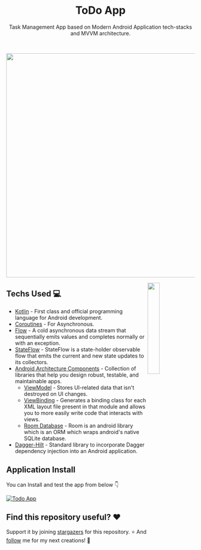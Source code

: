<h1 align="center">ToDo App</h1>
  
<p align="center">  
Task Management App based on Modern Android Application tech-stacks and MVVM architecture.
<br>
</p>
<br>

<p align="center">
<img src="https://user-images.githubusercontent.com/65807152/143182039-50aeacc2-b162-4027-9d6f-fa6728a4ed0e.png" width=600>
</p>

<img src="https://user-images.githubusercontent.com/65807152/143182201-a9179797-359a-4f7f-880c-7fe8082a9f0c.gif" align="right" width="25%"/>

## Techs Used 💻
- [Kotlin](https://kotlinlang.org/) - First class and official programming language for Android development.
- [Coroutines](https://kotlinlang.org/docs/coroutines-overview.html) - For Asynchronous.
- [Flow](https://kotlin.github.io/kotlinx.coroutines/kotlinx-coroutines-core/kotlinx.coroutines.flow/-flow/) - A cold asynchronous data stream that sequentially emits values and completes normally or with an exception.
- [StateFlow](https://developer.android.com/kotlin/flow/stateflow-and-sharedflow) - StateFlow is a state-holder observable flow that emits the current and new state updates to its collectors.
- [Android Architecture Components](https://developer.android.com/topic/architecture) - Collection of libraries that help you design robust, testable, and maintainable apps.
  - [ViewModel](https://developer.android.com/topic/libraries/architecture/viewmodel) - Stores UI-related data that isn't destroyed on UI changes.
  - [ViewBinding](https://developer.android.com/topic/libraries/view-binding) - Generates a binding class for each XML layout file present in that module and allows you to more easily write code that interacts with views.
  - [Room Database](https://developer.android.com/training/data-storage/room) - Room is an android library which is an ORM which wraps android's native SQLite database.
- [Dagger-Hilt](https://dagger.dev/hilt/) - Standard library to incorporate Dagger dependency injection into an Android application.

## Application Install
You can Install and test the app from below 👇

[![Todo App](https://img.shields.io/badge/ToDo_App-APK-silver.svg?style=for-the-badge&logo=android)](https://github.com/Rohit-2602/To-Do-App/releases/tag/release)

## Find this repository useful? ❤️
Support it by joining [stargazers](https://github.com/Rohit-2602/To-Do-App/stargazers) for this repository. ⭐
And [follow](https://github.com/Rohit-2602) me for my next creations! 🤩
